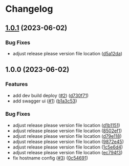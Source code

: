 # Changelog

## [1.0.1](https://github.com/ptcdevs/expressjs-restapi/compare/v1.0.0...v1.0.1) (2023-06-02)


### Bug Fixes

* adjust release please version file location ([d5a12da](https://github.com/ptcdevs/expressjs-restapi/commit/d5a12da19f75638b49c3fa446af9f39de5e822b0))

## 1.0.0 (2023-06-02)


### Features

* add dev build deploy ([#2](https://github.com/ptcdevs/expressjs-restapi/issues/2)) ([d730f71](https://github.com/ptcdevs/expressjs-restapi/commit/d730f71b51925075a62574ab47af46cb14a1654e))
* add swagger ui ([#1](https://github.com/ptcdevs/expressjs-restapi/issues/1)) ([b1a3c53](https://github.com/ptcdevs/expressjs-restapi/commit/b1a3c534e00a1f363412ece23c7d1d156fa741f5))


### Bug Fixes

* adjust release please version file location ([d1b1151](https://github.com/ptcdevs/expressjs-restapi/commit/d1b1151c288eb2ee39e4b2f404ccd491daa17a8b))
* adjust release please version file location ([8502ef1](https://github.com/ptcdevs/expressjs-restapi/commit/8502ef114d2df026d64f59823062672f5a9810ac))
* adjust release please version file location ([d79e118](https://github.com/ptcdevs/expressjs-restapi/commit/d79e118a4916ddda7499e3bc2eff182a2c20e2e3))
* adjust release please version file location ([9872e45](https://github.com/ptcdevs/expressjs-restapi/commit/9872e45c3fab5055ba65d52db92b05abd3b103f3))
* adjust release please version file location ([1c5e6d4](https://github.com/ptcdevs/expressjs-restapi/commit/1c5e6d4e1182a52d1180c46697cd394f06c97beb))
* adjust release please version file location ([ec794f3](https://github.com/ptcdevs/expressjs-restapi/commit/ec794f3ca059362e017afce8eb83589bc346a0a4))
* fix hostname config ([#3](https://github.com/ptcdevs/expressjs-restapi/issues/3)) ([0c54691](https://github.com/ptcdevs/expressjs-restapi/commit/0c546913772b7d2ab14df6ba840c7a5f1c17d98a))
